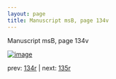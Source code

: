```yaml
---
layout: page
title: Manuscript msB, page 134v
---
```


Manuscript msB, page 134v

[![image](http://www.homermultitext.org/iipsrv?OBJ=IIP,1.0&FIF=/project/homer/pyramidal/deepzoom/hmt/vbbifolio/v1/vb_134v_135r.tif&WID=100&CVT=JPEG)](http://www.homermultitext.org/ict2/?urn=urn:cite2:hmt:vbbifolio.v1:vb_134v_135r)

prev:  [134r](../134r) | next:  [135r](../135r)

